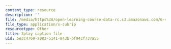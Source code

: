 ```yaml
---
content_type: resource
description: ''
file: /media/https%3A/open-learning-course-data-rc.s3.amazonaws.com/6-451-principles-of-digital-communication-ii-spring-2005/5e3c4769a0835141843bbf94cf737a55_2ludHpG_Q60.vtt
file_type: application/x-subrip
resourcetype: Other
title: 3play caption file
uid: 5e3c4769-a083-5141-843b-bf94cf737a55
---
```


